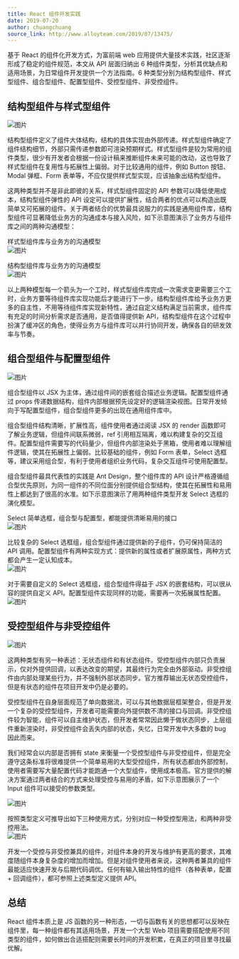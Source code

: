 ```yaml
---
title: React 组件开发实践
date: 2019-07-20
author: chuangchuang
source_link: http://www.alloyteam.com/2019/07/13475/
---
```


<!-- {% raw %} - for jekyll -->

基于 React 的组件化开发方式，为富前端 web 应用提供大量技术实践，社区逐渐形成了稳定的组件规范，本文从 API 层面归纳出 6 种组件类型，分析其优缺点和适用场景，为日常组件开发提供一个方法指南。6 种类型分别为结构型组件、样式型组件、组合型组件、配置型组件、受控型组件、非受控组件。

## 结构型组件与样式型组件

![图片](http://www.alloyteam.com/wp-content/uploads/2019/07/1.png)

结构型组件定义了组件大体结构，结构的具体实现由外部传递。样式型组件确定了组件结构细节，外部只需传递参数即可渲染预期样式。样式型组件是较为常用的组件类型，很少有开发者会根据一份设计稿来推断组件未来可能的改动，这也导致了样式型组件在复用性与拓展性上偏弱。对于比较通用的组件，例如 Button 按钮、Modal 弹框、Form 表单等，不应仅提供样式型实现，应该抽象出结构型组件。

这两种类型并不是非此即彼的关系，样式型组件固定的 API 参数可以降低使用成本，结构型组件弹性的 API 设定可以提供扩展性，结合两者的优点可以构造出既简单又可拓展的组件。关于两者结合的优势最具说服力的实践是通用组件库，结构型组件可显著降低业务方的沟通成本与接入风险，如下示意图演示了业务方与组件库之间的两种沟通模型：

样式型组件库与业务方的沟通模型  
![图片](http://www.alloyteam.com/wp-content/uploads/2019/07/2.png)

结构型组件库与业务方的沟通模型  
![图片](http://www.alloyteam.com/wp-content/uploads/2019/07/3.png)

以上两种模型每一个箭头为一个工时，样式型组件库完成一次需求变更需要三个工时，业务方要等待组件库实现功能后才能进行下一步。结构型组件库给予业务方更多的自主性，不用等待组件库实现新特性，通过自定义结构满足当前需求，组件库有充足的时间分析需求是否通用，是否值得提供新 API，结构型组件在这个过程中扮演了缓冲区的角色，使得业务方与组件库可以并行协同开发，确保各自的研发效率与节奏。

## 组合型组件与配置型组件

![图片](http://www.alloyteam.com/wp-content/uploads/2019/07/4.png)

组合型组件以 JSX 为主体，通过组件间的嵌套组合描述业务逻辑。配置型组件通过 props 传递数据结构，组件内部根据预先设定好的逻辑渲染视图。日常开发倾向于写配置型组件，组合型组件更多的出现在通用组件库中。

组合型组件结构清晰，扩展性高，组件使用者通过阅读 JSX 的 render 函数即可了解业务逻辑，但组件间联系微弱，ref 引用相互隔离，难以构建复杂的交互组件。配置型组件需要写的代码量少，但组件内部渲染处于黑箱，使用者难以理解组件逻辑，使其在拓展性上偏弱。比较基础的组件，例如 Form 表单，Select 选框等，建议采用组合型，有利于使用者组织业务代码，复杂交互组件可使用配置型。

组合型组件最具代表性的实践是 Ant Design，整个组件库的 API 设计严格遵循组合型优先原则，为同一组件的不同位面分别提供组合型结构，使其在拓展性和易用性上都达到了很高的水准。如下示意图演示了用两种组件类型开发 Select 选框的演化模型。

Select 简单选框，组合型与配置型，都能提供清晰易用的接口  
![图片](http://www.alloyteam.com/wp-content/uploads/2019/07/5.png)

比较复杂的 Select 选框组，组合型组件通过提供新的子组件，仍可保持简洁的 API 调用。配置型组件有两种实现方式：提供新的属性或者扩展原属性，两种方式都会产生一定认知成本。  
![图片](http://www.alloyteam.com/wp-content/uploads/2019/07/6.png)

对于需要自定义的 Select 选框组，组合型组件得益于 JSX 的嵌套结构，可以很从容的提供自定义 API。配置型组件实现同样的功能，需要再一次拓展属性配置。  
![图片](http://www.alloyteam.com/wp-content/uploads/2019/07/7.png)

## 受控型组件与非受控组件

![图片](http://www.alloyteam.com/wp-content/uploads/2019/07/8.png)

这两种类型有另一种表述：无状态组件和有状态组件。受控型组件内部只负责展示，仅对外提供回调，以表达改变的期望，其最终行为完全由外部驱动。非受控组件由内部处理某些行为，并不强制外部状态同步。官方推荐输出无状态受控组件，但是有状态的组件在项目开发中仍是必要的。

受控型组件在自身层面规范了单向数据流，可以与其他数据层框架整合，但是开发一个复杂的受控型组件，开发者可能需要向外提供数不清的接口与回调。非受控组件较为智能，组件可以自主维护状态，但开发者常常因此懒于做状态同步，上层组件重新渲染时，非受控组件会丢失内部的状态，失忆，日常开发中大多数的 bug 因此而来。

我们经常会以内部是否拥有 state 来衡量一个受控型组件与非受控组件，但是完全遵守这条标准将很难提供一个简单易用的大型受控组件，所有状态都由外部控制，使用者需要写大量配置代码才能跑通一个大型组件，使用成本极高。官方提供的解决方案通过两者结合的方式来处理受控与易用的矛盾，如下示意图展示了一个 Input 组件可以接受的参数类型。

![图片](http://www.alloyteam.com/wp-content/uploads/2019/07/9.png)

按照类型定义可推导出如下三种使用方式，分别对应一种受控型用法，和两种非受控用法。  
![图片](http://www.alloyteam.com/wp-content/uploads/2019/07/10.png)

开发一个受控与非受控兼具的组件，对组件本身的开发与维护有更高的要求，其难度随组件本身复杂度的增加而增加。但是对组件使用者来说，这种两者兼具的组件最能适应快速开发与后期代码调优。任何有输入输出特性的组件（各种表单，配置 + 回调组件），都可参照上述类型定义提供 API。

## 总结

React 组件本质上是 JS 函数的另一种形态，一切与函数有关的思想都可以反映在组件里，每一种组件都有其适用场景，开发一个大型 Web 项目需要搭配使用不同类型的组件，如何做出合适搭配则需要长时间的开发积累，在真正的项目里寻找最优解。


<!-- {% endraw %} - for jekyll -->